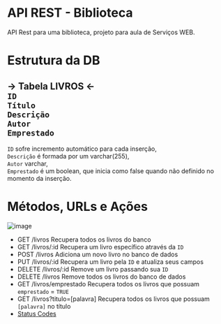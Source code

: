 # API REST - Biblioteca
API Rest para uma biblioteca, projeto para aula de Serviços WEB.

# Estrutura da DB

-> Tabela LIVROS <-  
```ID```  
```Título```  
```Descrição```  
```Autor```  
```Emprestado```  
------------
```ID``` sofre incremento automático para cada inserção,  
```Descrição``` é formada por um varchar(255),  
```Autor``` varchar,  
```Emprestado``` é um boolean, que inicia como false quando não definido no momento da inserção.  

# Métodos, URLs e Ações
![image](https://user-images.githubusercontent.com/91175401/235875530-2ab8ec4e-fff0-4b4f-b312-9c0ee91ca0dd.png)

- GET /livros
Recupera todos os livros do banco
- GET /livros/:id
Recupera um livro específico através da ```ID```
- POST /livros
Adiciona um novo livro no banco de dados
- PUT /livros/:id
Recupera um livro pela ```ID``` e atualiza seus campos
- DELETE /livros/:id
Remove um livro passando sua ```ID```
- DELETE /livros
Remove todos os livros do banco de dados
- GET /livros/emprestado
Recupera todos os livros que possuam ```emprestado``` = ```TRUE```
- GET /livros?titulo=[palavra]
Recupera todos os livros que possuam ```[palavra]``` no título
 - [Status Codes](https://developer.mozilla.org/en-US/docs/Web/HTTP/Status)
